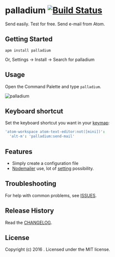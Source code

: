 # palladium [![Build Status](https://secure.travis-ci.org/icetee/palladium.png?branch=master)](http://travis-ci.org/icetee/palladium)

Send easily. Test for free. Send e-mail from Atom.

## Getting Started

```
apm install palladium
```

Or, Settings → Install → Search for palladium

## Usage

Open the Command Palette and type `palladium`.

![palladium](https://cloud.githubusercontent.com/assets/1855340/18030528/d83ff42c-6cb8-11e6-850e-979ab3f1e65e.gif)

## Keyboard shortcut

Set the keyboard shortcut you want in your [keymap](http://flight-manual.atom.io/using-atom/sections/basic-customization/#customizing-keybindings):

```cson
'atom-workspace atom-text-editor:not([mini])':
  'alt-m': 'palladium:send-mail'
```

## Features

- Simply create a configuration file
- [Nodemailer](https://github.com/nodemailer/nodemailer) use, lot of [setting](https://github.com/nodemailer/nodemailer#e-mail-message-fields) possibility.

## Troubleshooting

For help with common problems, see [ISSUES](https://github.com/icetee/palladium/issues).

## Release History

Read the [CHANGELOG](CHANGELOG.md).

## License

Copyright (c) 2016 . Licensed under the MIT license.
